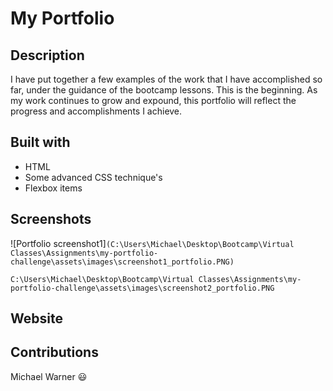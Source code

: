 # My Portfolio

## Description
I have put together a few examples of the work that I have accomplished so far, under the guidance of the bootcamp lessons. This is the beginning. As my work continues to grow and expound, this portfolio will reflect the progress and accomplishments I achieve.

## Built with
* HTML
* Some advanced CSS technique's 
* Flexbox items

## Screenshots
![Portfolio screenshot1]`(C:\Users\Michael\Desktop\Bootcamp\Virtual Classes\Assignments\my-portfolio-challenge\assets\images\screenshot1_portfolio.PNG)`


`C:\Users\Michael\Desktop\Bootcamp\Virtual Classes\Assignments\my-portfolio-challenge\assets\images\screenshot2_portfolio.PNG`

## Website


## Contributions
Michael Warner :smiley:


